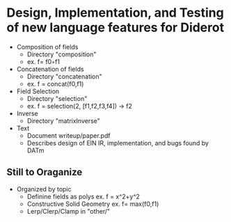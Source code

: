 #  Design, Implementation, and Testing of new language features for Diderot
* Composition of fields	      
    - Directory "composition"
    - ex. f= f0◦f1
* Concatenation of fields     
    - Directory "concatenation"
    - ex. f = concat(f0,f1)
* Field Selection 	
    - Directory "selection"
    - ex. f = selection(2, [f1,f2,f3,f4]) -> f2
* Inverse 
    - Directory "matrixInverse"
* Text  
    - Document  writeup/paper.pdf
    - Describes design of EIN IR, implementation, and bugs found by DATm

## Still to Oraganize 
*  Organized by topic 
    - Definine fields as polys    ex. f = x^2+y^2
    - Constructive Solid Geometry ex. f= max(f0,f1)
    - Lerp/Clerp/Clamp  in "other/"	



